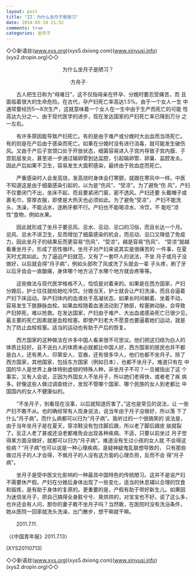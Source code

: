```yaml
---
layout: post
title: "ZZ：为什么坐月子是陋习"
date: 2014-05-18 21:52
comments: true
categories: 坐月子
---
```


◇◇新语丝(www.xys.org)(xys5.dxiong.com)(www.xinyusi.info)(xys2.dropin.org)◇◇

　　　　　　　　　　　为什么坐月子是陋习？

　　　　　　　　　　 　　·方舟子·

　　古人把生日称为“母难日”，这不仅指母亲在怀孕、分娩时要忍受痛苦，而
且面临着很大的生命危险。在古代，孕产妇死亡率高达1.5%。由于一个女人一生
中通常要经历5～8次生产，这就意味着一个女人在一生中由于生产而死亡的可能
性高达九分之一。由于现代医学的进步，现在发达国家的产妇死亡率已降到万分
之一左右。

　　有许多原因能导致产妇死亡。有的是由于难产或分娩时大出血而当场死亡。
有的则是在产后由于感染而死亡。如果在分娩时没有进行消毒，就可能发生破伤
风。又由于产后子宫颈口处于开放状态，细菌容易进入子宫内导致子宫内膜、子
宫肌层发炎，甚至进一步通过输卵管到达盆腔，引起输卵管、卵巢、盆腔发炎。
因此产后如果不卫生，容易发生大面积感染，最终由于败血症而死亡。

　　严重感染时人会发高烧，发高烧时身体会打寒颤，就跟在寒风中一样。中医
不知道这是由于细菌感染引起的，以为是“伤风”、“受凉”。为了避免“伤
风”，产妇不仅要闭门不出，坐床不起，而且要紧闭门窗，密不透风。产妇还要
头戴帽子或裹毛巾，穿厚衣服，即使是大热天也必须如此。为了避免“受凉”，
产妇不能洗头、洗澡，不能沾水，连刷牙都不行。产妇也不能喝凉水、冷饮，不
能吃“凉性”食物，例如水果。

　　因此就形成了坐月子要忌风、忌水、忌动、忌口的习俗，而且长达一个月。
忌风、忌水不讲卫生，反而增加了细菌感染的机会，而忌动、忌口又降低了免疫
力，因此坐月子的结果反而更容易“伤风”、“受凉”。越是容易“伤风”、
“受凉”就越看重坐月子，形成了恶性循环。坐月子对产妇来说其实是很痛苦的
一件事，在夏天时尤其如此。为了逼迫产妇就范，又有了一套吓人的说法，不坐
月子或月子没做好，以后就会得“月子病”，例如头部吹了风或洗了头就会一辈
子头疼，刷了牙以后牙齿会一直酸痛，身体哪个地方沾了水哪个地方就会疼等等。

　　这些做法与现代医学格格不入，恰恰是对着来的。如果是在西方国家，产妇
分娩后，护士往往就给她吃冷饮。分娩当天，护士就会让产妇洗澡，而且会逼着
产妇下床运动。孕产妇体内的血液处于高凝状态，如果长时间躺着、坐着不动，
容易发生下肢静脉血栓。如果血栓随着血液流动到了肺部，栓塞肺动脉，会导致
产妇猝死，难以抢救。在发达国家，产妇由于难产、大出血或感染死亡已很少见，
最主要的死亡因素就是血栓栓塞。即使产妇老大不愿意也要逼着她们运动，就是
为了防止血栓栓塞。适当的运动也有助于产后的恢复。

　　西方国家的这种做法在许多中国人看来很不可思议。他们把这归结为白人的
体质比较好。且不说白人的体质未必就都比中国人好，西方国家的居民也并不都
是白人，还有黑人、印第安人、亚裔，还有很多华人，他们也都不坐月子。除了
西方国家，其他国家，包括东方国家（例如日本），也都不坐月子。难道只有在
中国的华人是世界上身体特别虚弱的特殊人种，非坐月子不可？一旦被指出了这
个事实，又有人会说，正因为外国女人不坐月子，所以她们老得快，或者老了疾
病多。好像这些人做过调查统计，发现不管哪个国家、哪个民族的女人到老都比
中国国内的女人不健康似的。

　　“不坐月子，别看现在没事，以后就知道厉害了。”这也是常见的说法，让
一些产妇不敢不从。也的确经常有人现身说法，说当年由于月子没做好，所以落
下了什么“月子病”。而什么病都可以归为“月子病”。我听过的一个很搞笑的
说法是，由于当年坐月子是在夏天，穿凉鞋没有包住脚后跟，所以老了脚后跟皮
肤就裂了。反正人老了甚或还没老都难免会出现各种疾病、不适，只要以前坐过
月子觉得某方面没做好，就都可以归为“月子病”。难道没有生过小孩的女人就
不会得这些病？“月子病”也可以说是一种心理疾病，是疑神疑鬼乱联想导致的，
只有那些做过月子的人才会得，不做月子的人没有这方面的心理负担，反而不会
得“月子病”。

　　坐月子是受中医文化影响的一种最具中国特色的传统陋习。这并不是说产妇
不需要休产假。产妇在分娩后身体出现了一些变化，适当的休息辅以合理的饮食
和锻炼，是有助于身体的复原的。更重要的是，产假有助于带好新生儿。如果因
为迷信坐月子，把自己搞得全身脏兮兮、臭烘烘的，对宝宝也不好。说了这么多，
也许还会有人问，那你的妻子敢不坐月子吗？当然敢，在医院时没有洗浴条件，
她从医院一回家就洗头洗澡，出门散步，想干嘛就干嘛。

　　2011.7.11.

（《中国青年报》2011.7.13）

(XYS20110713)

◇◇新语丝(www.xys.org)(xys5.dxiong.com)(www.xinyusi.info)(xys2.dropin.org)◇◇


